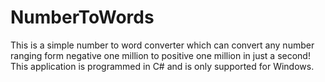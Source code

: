 # NumberToWords

This is a simple number to word converter which can convert any number ranging form negative one million to positive one million in just a second! This application is programmed in C# and is only supported for Windows.
